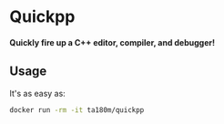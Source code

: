 # Quickpp

#### Quickly fire up a C++ editor, compiler, and debugger!

## Usage

It's as easy as:

```sh
docker run -rm -it ta180m/quickpp
```
